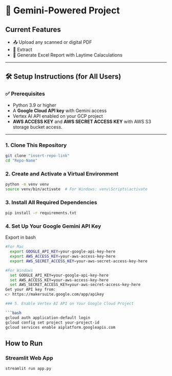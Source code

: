 # 📄 Gemini-Powered Project

## Current Features

- 📤 Upload any scanned or digital PDF
- 🤖 Extract
- 💾 Generate Excel Report with Laytime Calaculations


---

## 🛠️ Setup Instructions (for All Users)

### ✅ Prerequisites

- Python 3.9 or higher  
- A **Google Cloud API key** with Gemini access  
- Vertex AI API enabled on your GCP project  
- **AWS ACCESS KEY** and **AWS SECRET ACCESS KEY** with AWS S3 storage bucket access.

---

### 1. Clone This Repository

```bash
git clone "insert-repo-link"
cd "Repo-Name"
```

### 2. Create and Activate a Virtual Environment

```bash
python -m venv venv
source venv/bin/activate  # For Windows: venv\Scripts\activate
```

### 3. Install All Required Dependencies

```bash
pip install -r requirements.txt
```

### 4. Set Up Your Google Gemini API Key

Export in bash

```bash
#For Mac
  export GOOGLE_API_KEY=your-google-api-key-here
  export AWS_ACCESS_KEY=your-aws-access-key-here
  export AWS_SECRET_ACCESS_KEY=your-aws-secret-access-key-here
```
```bash
#For Windows
  set GOOGLE_API_KEY=your-google-api-key-here
  set AWS_ACCESS_KEY=your-aws-access-key-here
  set AWS_SECRET_ACCESS_KEY=your-aws-secret-access-key-here
Get your API key from:
👉 https://makersuite.google.com/app/apikey

### 5. Enable Vertex AI API on Your Google Cloud Project

```bash
gcloud auth application-default login
gcloud config set project your-project-id
gcloud services enable aiplatform.googleapis.com
```

## How to Run

### Streamlit Web App

```bash
streamlit run app.py
```
